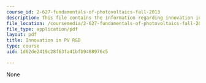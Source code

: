 ```yaml
---
course_id: 2-627-fundamentals-of-photovoltaics-fall-2013
description: This file contains the information regarding innovation in PV R&D.
file_location: /coursemedia/2-627-fundamentals-of-photovoltaics-fall-2013/1d62de2419c28f63fa41bfb9408976c5_MIT2_627F13_lec20.pdf
file_type: application/pdf
layout: pdf
title: Innovation in PV R&D
type: course
uid: 1d62de2419c28f63fa41bfb9408976c5

---
```

None